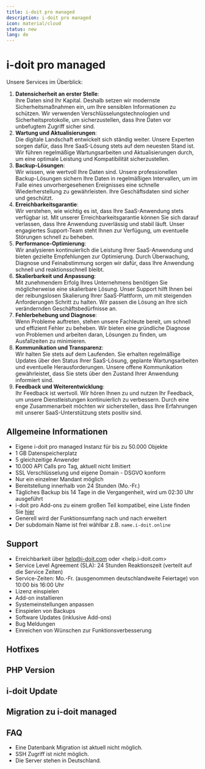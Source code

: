 ```yaml
---
title: i-doit pro managed
description: i-doit pro managed
icon: material/cloud
status: new
lang: de
---
```


# i-doit pro managed

Unsere Services im Überblick:

1. **Datensicherheit an erster Stelle**:<br> Ihre Daten sind Ihr Kapital. Deshalb setzen wir modernste Sicherheitsmaßnahmen ein, um Ihre sensiblen Informationen zu schützen. Wir verwenden Verschlüsselungstechnologien und Sicherheitsprotokolle, um sicherzustellen, dass Ihre Daten vor unbefugtem Zugriff sicher sind.
2. **Wartung und Aktualisierungen**:<br> Die digitale Landschaft entwickelt sich ständig weiter. Unsere Experten sorgen dafür, dass Ihre SaaS-Lösung stets auf dem neuesten Stand ist. Wir führen regelmäßige Wartungsarbeiten und Aktualisierungen durch, um eine optimale Leistung und Kompatibilität sicherzustellen.
3. **Backup-Lösungen**:<br> Wir wissen, wie wertvoll Ihre Daten sind. Unsere professionellen Backup-Lösungen sichern Ihre Daten in regelmäßigen Intervallen, um im Falle eines unvorhergesehenen Ereignisses eine schnelle Wiederherstellung zu gewährleisten. Ihre Geschäftsdaten sind sicher und geschützt.
4. **Erreichbarkeitsgarantie**:<br> Wir verstehen, wie wichtig es ist, dass Ihre SaaS-Anwendung stets verfügbar ist. Mit unserer Erreichbarkeitsgarantie können Sie sich darauf verlassen, dass Ihre Anwendung zuverlässig und stabil läuft. Unser engagiertes Support-Team steht Ihnen zur Verfügung, um eventuelle Störungen schnell zu beheben.
5. **Performance-Optimierung**:<br> Wir analysieren kontinuierlich die Leistung Ihrer SaaS-Anwendung und bieten gezielte Empfehlungen zur Optimierung. Durch Überwachung, Diagnose und Feinabstimmung sorgen wir dafür, dass Ihre Anwendung schnell und reaktionsschnell bleibt.
6. **Skalierbarkeit und Anpassung**:<br> Mit zunehmendem Erfolg Ihres Unternehmens benötigen Sie möglicherweise eine skalierbare Lösung. Unser Support hilft Ihnen bei der reibungslosen Skalierung Ihrer SaaS-Plattform, um mit steigenden Anforderungen Schritt zu halten. Wir passen die Lösung an Ihre sich verändernden Geschäftsbedürfnisse an.
7. **Fehlerbehebung und Diagnose**:<br> Wenn Probleme auftreten, stehen unsere Fachleute bereit, um schnell und effizient Fehler zu beheben. Wir bieten eine gründliche Diagnose von Problemen und arbeiten daran, Lösungen zu finden, um Ausfallzeiten zu minimieren.
8. **Kommunikation und Transparenz**:<br> Wir halten Sie stets auf dem Laufenden. Sie erhalten regelmäßige Updates über den Status Ihrer SaaS-Lösung, geplante Wartungsarbeiten und eventuelle Herausforderungen. Unsere offene Kommunikation gewährleistet, dass Sie stets über den Zustand Ihrer Anwendung informiert sind.
9. **Feedback und Weiterentwicklung**:<br> Ihr Feedback ist wertvoll. Wir hören Ihnen zu und nutzen Ihr Feedback, um unsere Dienstleistungen kontinuierlich zu verbessern. Durch eine enge Zusammenarbeit möchten wir sicherstellen, dass Ihre Erfahrungen mit unserer SaaS-Unterstützung stets positiv sind.

## Allgemeine Informationen

-   Eigene i-doit pro managed Instanz für bis zu 50.000 Objekte
-   1 GB Datenspeicherplatz
-   5 gleichzeitige Anwender
-   10.000 API Calls pro Tag, aktuell nicht limitiert
-   SSL Verschlüsselung und eigene Domain - DSGVO konform
-   Nur ein einzelner Mandant möglich
-   Bereitstellung innerhalb von 24 Stunden (Mo.-Fr.)
-   Tägliches Backup bis 14 Tage in die Vergangenheit, wird um 02:30 Uhr ausgeführt
-   i-doit pro Add-ons zu einem großen Teil kompatibel, eine Liste finden Sie [hier](https://www.i-doit.com/i-doit/add-ons/)
-   Generell wird der Funktionsumfang nach und nach erweitert
-   Der subdomain Name ist frei wählbar z.B. `name.i-doit.online`

## Support

-   Erreichbarkeit über <help@i-doit.com> oder <help.i-doit.com>
-   Service Level Agreement (SLA): 24 Stunden Reaktionszeit (verteilt auf die Service Zeiten)
-   Service-Zeiten: Mo.-Fr. (ausgenommen deutschlandweite Feiertage) von 10:00 bis 16:00 Uhr
-   Lizenz einspielen
-   Add-on installieren
-   Systemeinstellungen anpassen
-   Einspielen von Backups
-   Software Updates (inklusive Add-ons)
-   Bug Meldungen
-   Einreichen von Wünschen zur Funktionsverbesserung

## Hotfixes

## PHP Version

## i-doit Update

## Migration zu i-doit managed

## FAQ

-   Eine Datenbank Migration ist aktuell nicht möglich.
-   SSH Zugriff ist nicht möglich.
-   Die Server stehen in Deutschland.

